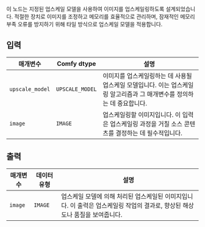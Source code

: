 
이 노드는 지정된 업스케일 모델을 사용하여 이미지를 업스케일링하도록 설계되었습니다. 적절한 장치로 이미지를 조정하고 메모리를 효율적으로 관리하며, 잠재적인 메모리 부족 오류를 방지하기 위해 타일 방식으로 업스케일 모델을 적용합니다.

## 입력

| 매개변수        | Comfy dtype     | 설명                                                                                                                    |
| --------------- | --------------- | ----------------------------------------------------------------------------------------------------------------------- |
| `upscale_model` | `UPSCALE_MODEL` | 이미지를 업스케일링하는 데 사용될 업스케일 모델입니다. 이는 업스케일링 알고리즘과 그 매개변수를 정의하는 데 중요합니다. |
| `image`         | `IMAGE`         | 업스케일링할 이미지입니다. 이 입력은 업스케일링 과정을 거칠 소스 콘텐츠를 결정하는 데 필수적입니다.                     |

## 출력

| 매개변수 | 데이터 유형 | 설명                                                                                                                        |
| -------- | ----------- | --------------------------------------------------------------------------------------------------------------------------- |
| `image`  | `IMAGE`     | 업스케일 모델에 의해 처리된 업스케일된 이미지입니다. 이 출력은 업스케일링 작업의 결과로, 향상된 해상도나 품질을 보여줍니다. |
